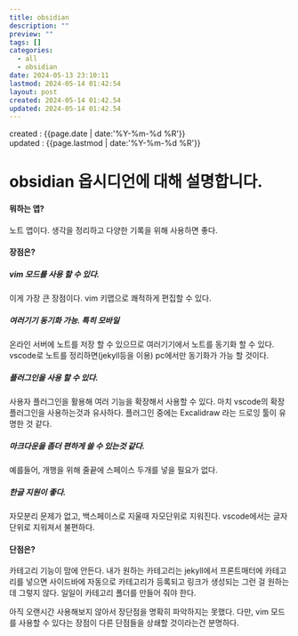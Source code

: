 ```yaml
---
title: obsidian
description: ""
preview: ""
tags: []
categories:
  - all
  - obsidian
date: 2024-05-13 23:10:11
lastmod: 2024-05-14 01:42:54
layout: post
created: 2024-05-14 01:42.54
updated: 2024-05-14 01:42.54
---
```


created : {{page.date | date:'%Y-%m-%d %R'}}  
updated : {{page.lastmod | date:'%Y-%m-%d %R'}}

# obsidian 옵시디언에 대해 설명합니다.

#### 뭐하는 앱?
노트 앱이다. 생각을 정리하고 다양한 기록을 위해 사용하면 좋다.

#### 장점은?
##### vim 모드를 사용 할 수 있다. 
이게 가장 큰 장점이다. vim 키맵으로 쾌적하게 편집할 수 있다.

##### 여러기기 동기화 가능. 특히 모바일
온라인 서버에 노트를 저장 할 수 있으므로 여러기기에서 노트를 동기화 할 수 있다.   
vscode로 노트를 정리하면(jekyll등을 이용) pc에서만 동기화가 가능 할 것이다.

##### 플러그인을 사용 할 수 있다.
사용자 플러그인을 활용해 여러 기능을 확장해서 사용할 수 있다. 마치 vscode의 확장 플러그인을 사용하는것과 유사하다.
플러그인 중에는 Excalidraw 라는 드로잉 툴이 유명한 것 같다.

##### 마크다운을 좀더 편하게 쓸 수 있는것 같다.
예를들어, 개행을 위해 줄끝에 스페이스 두개를 넣을 필요가 없다.

##### 한글 지원이 좋다.
자모분리 문제가 없고, 백스페이스로 지울때 자모단위로 지워진다.
vscode에서는 글자 단위로 지워져서 불편하다.

#### 단점은?
카테고리 기능이 맘에 안든다. 내가 원하는 카테고리는 jekyll에서 프론트매터에 카테고리를 넣으면 사이드바에 자동으로 카테고리가 등록되고 링크가 생성되는 그런 걸 원하는데 그렇지 않다. 일일이 카테고리 폴더를 만들어 줘야 한다.

아직 오랜시간 사용해보지 않아서 장단점을 명확히 파악하지는 못했다.
다만, vim 모드를 사용할 수 있다는 장점이 다른 단점들을 상쇄할 것이라는건 분명하다.
